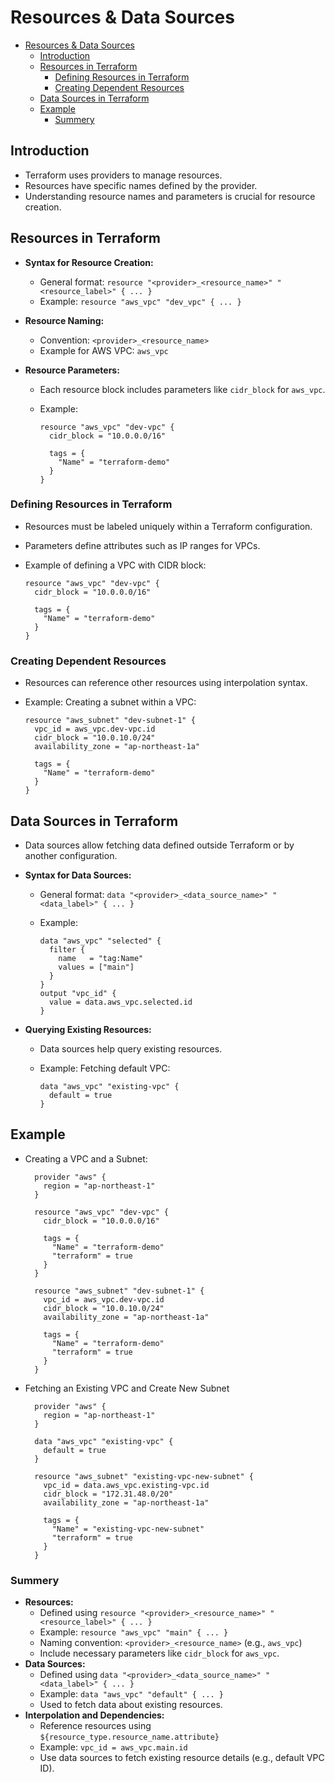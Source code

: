 # Resources & Data Sources

- [Resources \& Data Sources](#resources--data-sources)
  - [Introduction](#introduction)
  - [Resources in Terraform](#resources-in-terraform)
    - [Defining Resources in Terraform](#defining-resources-in-terraform)
    - [Creating Dependent Resources](#creating-dependent-resources)
  - [Data Sources in Terraform](#data-sources-in-terraform)
  - [Example](#example)
    - [Summery](#summery)

## Introduction

- Terraform uses providers to manage resources.
- Resources have specific names defined by the provider.
- Understanding resource names and parameters is crucial for resource creation.

## Resources in Terraform

- **Syntax for Resource Creation:**
  - General format: `resource "<provider>_<resource_name>" "<resource_label>" { ... }`
  - Example: `resource "aws_vpc" "dev_vpc" { ... }`

- **Resource Naming:**
  - Convention: `<provider>_<resource_name>`
  - Example for AWS VPC: `aws_vpc`

- **Resource Parameters:**
  - Each resource block includes parameters like `cidr_block` for `aws_vpc`.
  - Example:

    ```hcl
    resource "aws_vpc" "dev-vpc" {
      cidr_block = "10.0.0.0/16"

      tags = {
        "Name" = "terraform-demo"
      }
    }
    ```

### Defining Resources in Terraform

- Resources must be labeled uniquely within a Terraform configuration.
- Parameters define attributes such as IP ranges for VPCs.
- Example of defining a VPC with CIDR block:

    ```hcl
    resource "aws_vpc" "dev-vpc" {
      cidr_block = "10.0.0.0/16"

      tags = {
        "Name" = "terraform-demo"
      }
    }
    ```

### Creating Dependent Resources

- Resources can reference other resources using interpolation syntax.
- Example: Creating a subnet within a VPC:

  ```hcl
  resource "aws_subnet" "dev-subnet-1" {
    vpc_id = aws_vpc.dev-vpc.id
    cidr_block = "10.0.10.0/24"
    availability_zone = "ap-northeast-1a"

    tags = {
      "Name" = "terraform-demo"
    }
  }
  ```

## Data Sources in Terraform

- Data sources allow fetching data defined outside Terraform or by another configuration.

- **Syntax for Data Sources:**

  - General format: `data "<provider>_<data_source_name>" "<data_label>" { ... }`
  - Example:

    ```hcl
    data "aws_vpc" "selected" {
      filter {
        name   = "tag:Name"
        values = ["main"]
      }
    }
    output "vpc_id" {
      value = data.aws_vpc.selected.id
    }
    ```

- **Querying Existing Resources:**

  - Data sources help query existing resources.
  - Example: Fetching default VPC:

    ```hcl
    data "aws_vpc" "existing-vpc" {
      default = true
    }
    ```

## Example

- Creating a VPC and a Subnet:

  ```hcl
    provider "aws" {
      region = "ap-northeast-1"
    }

    resource "aws_vpc" "dev-vpc" {
      cidr_block = "10.0.0.0/16"

      tags = {
        "Name" = "terraform-demo"
        "terraform" = true
      }
    }

    resource "aws_subnet" "dev-subnet-1" {
      vpc_id = aws_vpc.dev-vpc.id
      cidr_block = "10.0.10.0/24"
      availability_zone = "ap-northeast-1a"

      tags = {
        "Name" = "terraform-demo"
        "terraform" = true
      }
    }

  ```

- Fetching an Existing VPC and Create New Subnet

    ```hcl
      provider "aws" {
        region = "ap-northeast-1"
      }

      data "aws_vpc" "existing-vpc" {
        default = true
      }

      resource "aws_subnet" "existing-vpc-new-subnet" {
        vpc_id = data.aws_vpc.existing-vpc.id
        cidr_block = "172.31.48.0/20"
        availability_zone = "ap-northeast-1a"

        tags = {
          "Name" = "existing-vpc-new-subnet"
          "terraform" = true
        }
      }
    ```

### Summery

- **Resources:**
  - Defined using `resource "<provider>_<resource_name>" "<resource_label>" { ... }`
  - Example: `resource "aws_vpc" "main" { ... }`
  - Naming convention: `<provider>_<resource_name>` (e.g., `aws_vpc`)
  - Include necessary parameters like `cidr_block` for `aws_vpc`.
- **Data Sources:**
  - Defined using `data "<provider>_<data_source_name>" "<data_label>" { ... }`
  - Example: `data "aws_vpc" "default" { ... }`
  - Used to fetch data about existing resources.
- **Interpolation and Dependencies:**
  - Reference resources using `${resource_type.resource_name.attribute}`
  - Example: `vpc_id = aws_vpc.main.id`
  - Use data sources to fetch existing resource details (e.g., default VPC ID).
